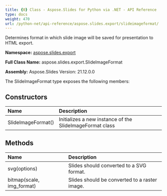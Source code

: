 ```yaml
---
title: {0} Class - Aspose.Slides for Python via .NET - API Reference
type: docs
weight: 470
url: /python-net/api-reference/aspose.slides.export/slideimageformat/
---
```


Determines format in which slide image will be saved for presentation to HTML export.

**Namespace:** [aspose.slides.export](/python-net/api-reference/aspose.slides.export/)

**Full Class Name:** aspose.slides.export.SlideImageFormat

**Assembly:**  Aspose.Slides Version: 21.12.0.0

The SlideImageFormat type exposes the following members:
## **Constructors**
|**Name**|**Description**|
| :- | :- |
|SlideImageFormat()|Initializes a new instance of the SlideImageFormat class|
## **Methods**
|**Name**|**Description**|
| :- | :- |
|svg(options)|Slides should converted to a SVG format.|
|bitmap(scale, img_format)|Slides should be converted to a raster image.|
